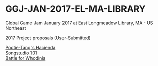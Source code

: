# GGJ-JAN-2017-EL-MA-LIBRARY
Global Game Jam January 2017 at East Longmeadow Library, MA - US Northeast

2017 Project proposals (User-Submitted)

[Pootie-Tang's Hacienda](https://github.com/Seagat2011/GGJ-JAN-2017-EL-MA-LIBRARY/edit/master/Pootie-TangsHacienda.md)  
[Songstudio 101](https://github.com/Seagat2011/GGJ-JAN-2017-EL-MA-LIBRARY/edit/master/SongStudio101.md)  
[Battle for Whodinia](https://github.com/Seagat2011/GGJ-JAN-2017-EL-MA-LIBRARY/edit/master/BattleForWhodinia.md)   
